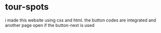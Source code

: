 # tour-spots
i made this website using css and html. the button codes are integrated and another page open if the button-next is used
